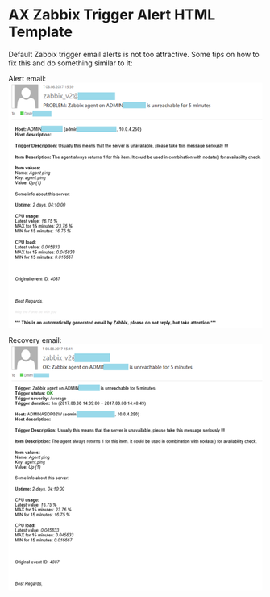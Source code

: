 # AX Zabbix Trigger Alert HTML Template
Default Zabbix trigger email alerts is not too attractive. Some tips on how to fix this and do something similar to it:

Alert email:
<br>
<kbd><img src="screenshots/alert.png?raw=true" /></kbd>

Recovery email:
<br>
<kbd><img src="screenshots/recovery.png?raw=true" /></kbd>
